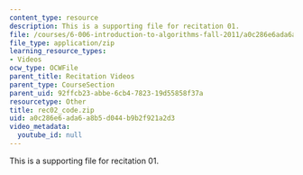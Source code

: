 ```yaml
---
content_type: resource
description: This is a supporting file for recitation 01.
file: /courses/6-006-introduction-to-algorithms-fall-2011/a0c286e6ada6a8b5d044b9b2f921a2d3_rec02_code.zip
file_type: application/zip
learning_resource_types:
- Videos
ocw_type: OCWFile
parent_title: Recitation Videos
parent_type: CourseSection
parent_uid: 92ffcb23-abbe-6cb4-7823-19d55858f37a
resourcetype: Other
title: rec02_code.zip
uid: a0c286e6-ada6-a8b5-d044-b9b2f921a2d3
video_metadata:
  youtube_id: null
---
```

This is a supporting file for recitation 01.

